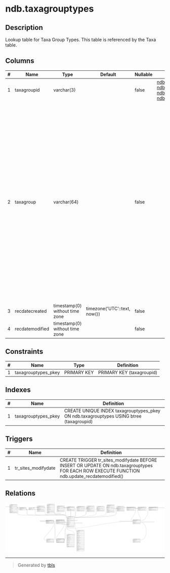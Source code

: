 # ndb.taxagrouptypes

## Description

Lookup table for Taxa Group Types. This table is referenced by the Taxa table.

## Columns

| # | Name            | Type                           | Default                      | Nullable | Children                                                                                                                                                                                            | Parents | Comment                                                                                                                                                                                                                                                                                                                                                        |
| - | --------------- | ------------------------------ | ---------------------------- | -------- | --------------------------------------------------------------------------------------------------------------------------------------------------------------------------------------------------- | ------- | -------------------------------------------------------------------------------------------------------------------------------------------------------------------------------------------------------------------------------------------------------------------------------------------------------------------------------------------------------------- |
| 1 | taxagroupid     | varchar(3)                     |                              | false    | [ndb.datasettaxagrouptypes](ndb.datasettaxagrouptypes.md) [ndb.taxa](ndb.taxa.md) [ndb.elementdatasettaxagroups](ndb.elementdatasettaxagroups.md) [ndb.elementtaxagroups](ndb.elementtaxagroups.md) |         | A three-letter Taxa Group code.                                                                                                                                                                                                                                                                                                                                |
| 2 | taxagroup       | varchar(64)                    |                              | false    |                                                                                                                                                                                                     |         | The taxa group. Below are some examples:<br>TaxaGroupID<br>TaxaGroup<br>AVE<br>Birds<br>BIM<br>Biometric variables<br>BRY<br>Bryophytes<br>BTL<br>Beetles<br>FSH<br>Fish<br>HRP<br>Reptiles and amphibians<br>LAB<br>Laboratory analyses<br>MAM<br>Mammals<br>MOL<br>Molluscs<br>PHY<br>Physical variables<br>TES<br>Testate amoebae<br>VPL<br>Vascular plants |
| 3 | recdatecreated  | timestamp(0) without time zone | timezone('UTC'::text, now()) | false    |                                                                                                                                                                                                     |         |                                                                                                                                                                                                                                                                                                                                                                |
| 4 | recdatemodified | timestamp(0) without time zone |                              | false    |                                                                                                                                                                                                     |         |                                                                                                                                                                                                                                                                                                                                                                |

## Constraints

| # | Name                | Type        | Definition                |
| - | ------------------- | ----------- | ------------------------- |
| 1 | taxagrouptypes_pkey | PRIMARY KEY | PRIMARY KEY (taxagroupid) |

## Indexes

| # | Name                | Definition                                                                              |
| - | ------------------- | --------------------------------------------------------------------------------------- |
| 1 | taxagrouptypes_pkey | CREATE UNIQUE INDEX taxagrouptypes_pkey ON ndb.taxagrouptypes USING btree (taxagroupid) |

## Triggers

| # | Name                | Definition                                                                                                                                  |
| - | ------------------- | ------------------------------------------------------------------------------------------------------------------------------------------- |
| 1 | tr_sites_modifydate | CREATE TRIGGER tr_sites_modifydate BEFORE INSERT OR UPDATE ON ndb.taxagrouptypes FOR EACH ROW EXECUTE FUNCTION ndb.update_recdatemodified() |

## Relations

![er](ndb.taxagrouptypes.svg)

---

> Generated by [tbls](https://github.com/k1LoW/tbls)